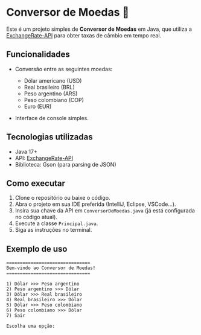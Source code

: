 # Conversor de Moedas 💱

Este é um projeto simples de **Conversor de Moedas** em Java, que utiliza a [ExchangeRate-API](https://www.exchangerate-api.com/) para obter taxas de câmbio em tempo real.

## Funcionalidades

- Conversão entre as seguintes moedas:
  - Dólar americano (USD)
  - Real brasileiro (BRL)
  - Peso argentino (ARS)
  - Peso colombiano (COP)
  - Euro (EUR) 

- Interface de console simples.

## Tecnologias utilizadas

- Java 17+  
- API: [ExchangeRate-API](https://www.exchangerate-api.com/)  
- Biblioteca: Gson (para parsing de JSON)

## Como executar

1. Clone o repositório ou baixe o código.
2. Abra o projeto em sua IDE preferida (IntelliJ, Eclipse, VSCode...).
3. Insira sua chave da API em `ConversorDeMoedas.java` (já está configurada no código atual).
4. Execute a classe `Principal.java`.
5. Siga as instruções no terminal.

## Exemplo de uso

```text
===============================
Bem-vindo ao Conversor de Moedas!
===============================

1) Dólar >>> Peso argentino
2) Peso argentino >>> Dólar
3) Dólar >>> Real brasileiro
4) Real brasileiro >>> Dólar
5) Dólar >>> Peso colombiano
6) Peso colombiano >>> Dólar
7) Sair

Escolha uma opção:
